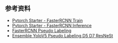 



## 参考资料

+ [Pytorch Starter - FasterRCNN Train](https://www.kaggle.com/pestipeti/pytorch-starter-fasterrcnn-train)
+ [Pytorch Starter - FasterRCNN Inference](https://www.kaggle.com/pestipeti/pytorch-starter-fasterrcnn-inference)
+ [FasterRCNN Pseudo Labeling](https://www.kaggle.com/nvnnghia/fasterrcnn-pseudo-labeling)
+ [Ensemble YoloV5 Pseudo Labeling D5 D7 ResNeSt](https://www.kaggle.com/orkatz2/ensemble-yolov5-pseudo-labeling-d5-d7-resnest)

